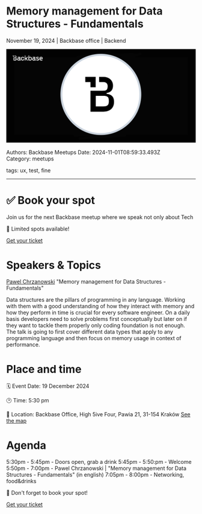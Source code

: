 # Memory management for Data Structures - Fundamentals

November 19, 2024 | Backbase office | Backend

![](assets/placeholder.png)

Authors: Backbase Meetups
Date: 2024-11-01T08:59:33.493Z  
Category: meetups

tags: ux, test, fine
 
--- 

# ✅ Book your spot


Join us for the next Backbase meetup where we speak not only about Tech

🚨 Limited spots available!

[Get your ticket](https://www.meetup.com/backbase-meetups/events/304374021)

# Speakers & Topics

[Pawel Chrzanowski](https://www.linkedin.com/in/pchrzanowski/)
"Memory management for Data Structures - Fundamentals"

Data structures are the pillars of programming in any language. Working with them with a good understanding of how they interact with memory and how they perform in time is crucial for every software engineer.
On a daily basis developers need to solve problems first conceptually but later on if they want to tackle them properly only coding foundation is not enough.
The talk is going to first cover different data types that apply to any programming language and then focus on memory usage in context of performance.

# Place and time

🗓️ Event Date: 19 December 2024

🕑 Time: 5:30 pm

📍 Location: Backbase Office, High 5ive Four, Pawia 21, 31-154 Kraków
[See the map](https://googlemaps)

# Agenda

5:30pm - 5:45pm - Doors open, grab a drink
5:45pm - 5:50:pm - Welcome
5:50pm - 7:00pm - Pawel Chrzanowski | "Memory management for Data Structures - Fundamentals" (in english)
7:05pm - 8:00pm - Networking, food&drinks

🚨 Don't forget to book your spot!

[Get your ticket](https://www.meetup.com/backbase-meetups/events/304374021)
